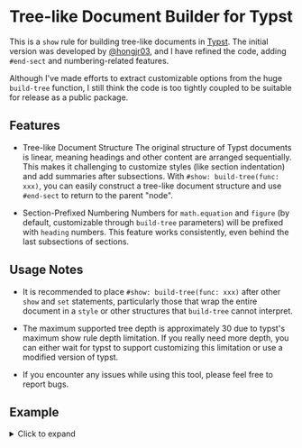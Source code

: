# Tree-like Document Builder for Typst

This is a `show` rule for building tree-like documents in [Typst](https://github.com/typst/typst). The initial version was developed by [@hongjr03](https://github.com/hongjr03), and I have refined the code, adding `#end-sect` and numbering-related features.

Although I've made efforts to extract customizable options from the huge `build-tree` function, I still think the code is too tightly coupled to be suitable for release as a public package.

## Features
- Tree-like Document Structure
  The original structure of Typst documents is linear, meaning headings and other content are arranged sequentially. This makes it challenging to customize styles (like section indentation) and add summaries after subsections. With `#show: build-tree(func: xxx)`, you can easily construct a tree-like document structure and use `#end-sect` to return to the parent "node".

- Section-Prefixed Numbering
  Numbers for `math.equation` and `figure` (by default, customizable through `build-tree` parameters) will be prefixed with `heading` numbers. This feature works consistently, even behind the last subsections of sections.

## Usage Notes

- It is recommended to place `#show: build-tree(func: xxx)` after other `show` and `set` statements, particularly those that wrap the entire document in a `style` or other structures that `build-tree` cannot interpret.

- The maximum supported tree depth is approximately 30 due to typst's maximum show rule depth limitation. If you really need more depth, you can either wait for typst to support customizing this limitation or use a modified version of typst.

- If you encounter any issues while using this tool, please feel free to report bugs.

## Example
<details>
<summary>Click to expand</summary>

</details>